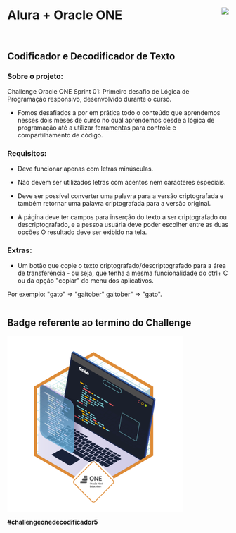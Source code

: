 # Alura + Oracle ONE <img align="right" src="https://cursos.alura.com.br/assets/images/certificates/new/logo/oracle-one-logo.png"><br><br>

## Codificador e Decodificador de Texto

### Sobre o projeto:

Challenge Oracle ONE Sprint 01: Primeiro desafio de Lógica de Programação responsivo, desenvolvido durante o curso. 

   - Fomos desafiados a por em prática todo o conteúdo que aprendemos nesses dois meses de curso no qual aprendemos desde a lógica de programação até a utilizar ferramentas para controle e compartilhamento de código. 

### Requisitos:

 - Deve funcionar apenas com letras minúsculas.
 - Não devem ser utilizados letras com acentos nem caracteres especiais.
 - Deve ser possível converter uma palavra para a versão criptografada e também retornar uma palavra criptografada para a versão original.

 - A página deve ter campos para inserção do texto a ser criptografado ou descriptografado, e a pessoa usuária deve poder escolher entre as duas opções O resultado deve ser exibido na tela. 
 
### Extras:
 
 - Um botão que copie o texto criptografado/descriptografado para a área de transferência - ou seja, que tenha a mesma funcionalidade do ctrl+ C ou da opção "copiar" do menu dos aplicativos.

Por exemplo: "gato" => "gaitober" gaitober" => "gato".

 <div style="display:flex;" align="center">
   <h2>Badge referente ao termino do Challenge</h2>
 </div>

   <div style="display:flex;" align="center">
  <img src="img/badge.png" width="400"/>
</div>

**#challengeonedecodificador5**
